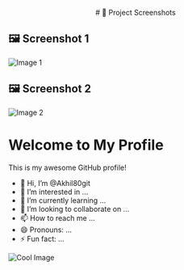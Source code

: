 

<p align="center">
  # 📸 Project Screenshots

## 🖼️ Screenshot 1
![Image 1](https://github.com/user-attachments/assets/9deac93a-72e6-4ba7-96bb-9d459e12b0d2)

## 🖼️ Screenshot 2
![Image 2](https://github.com/user-attachments/assets/9c1a960)


# Welcome to My Profile

This is my awesome GitHub profile!

- 👋 Hi, I’m @Akhil80git
- 👀 I’m interested in ...
- 🌱 I’m currently learning ...
- 💞️ I’m looking to collaborate on ...
- 📫 How to reach me ...
- 😄 Pronouns: ...
- ⚡ Fun fact: ...


![Cool Image](https://images.unsplash.com/photo-12345)
